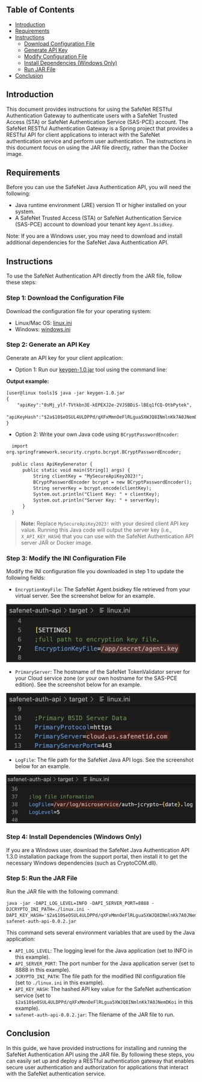 ## Table of Contents
-   [Introduction](https://github.com/thalesdemo/safenet-auth-api/tree/main/jar#introduction)
-   [Requirements](https://github.com/thalesdemo/safenet-auth-api/tree/main/jar#requirements)
-   [Instructions](https://github.com/thalesdemo/safenet-auth-api/tree/main/jar#instructions)
    -   [Download Configuration File](https://github.com/thalesdemo/safenet-auth-api/tree/main/jar#step-1-download-the-configuration-file)
    -   [Generate API Key](https://github.com/thalesdemo/safenet-auth-api/tree/main/jar#step-2-generate-an-api-key)
    -   [Modify Configuration File](https://github.com/thalesdemo/safenet-auth-api/tree/main/jar#step-3-modify-the-ini-configuration-file)
    -   [Install Dependencies (Windows Only)](https://github.com/thalesdemo/safenet-auth-api/tree/main/jar#step-4-install-dependencies-windows-only)
    -   [Run JAR File](https://github.com/thalesdemo/safenet-auth-api/tree/main/jar#step-5-run-the-jar-file)
-  [Conclusion](https://github.com/thalesdemo/safenet-auth-api/tree/main/jar#conclusion)

## Introduction

This document provides instructions for using the SafeNet RESTful Authentication Gateway to authenticate users with a SafeNet Trusted Access (STA) or SafeNet Authentication Service (SAS-PCE) account. The SafeNet RESTful Authentication Gateway is a Spring project that provides a RESTful API for client applications to interact with the SafeNet authentication service and perform user authentication. The instructions in this document focus on using the JAR file directly, rather than the Docker image.

## Requirements

Before you can use the SafeNet Java Authentication API, you will need the following:

-   Java runtime environment (JRE) version 11 or higher installed on your system.
-   A SafeNet Trusted Access (STA) or SafeNet Authentication Service (SAS-PCE) account to download your tenant key `Agent.bsidkey`.

Note: If you are a Windows user, you may need to download and install additional dependencies for the SafeNet Java Authentication API.

## Instructions

To use the SafeNet Authentication API directly from the JAR file, follow these steps:

### Step 1: Download the Configuration File

Download the configuration file for your operating system:
-   Linux/Mac OS: [linux.ini](https://github.com/thalesdemo/safenet-auth-api/raw/main/config/linux.ini)
-   Windows: [windows.ini](https://github.com/thalesdemo/safenet-auth-api/raw/main/config/windows.ini)


### Step 2: Generate an API Key
Generate an API key for your client application:
    
-   Option 1: Run our [keygen-1.0.jar](https://github.com/thalesdemo/safenet-auth-api/blob/main/tools/keygen-1.0.jar) tool using the command line:
    
**Output example:**
```
[user@linux tools]$ java -jar keygen-1.0.jar 
{
    "apiKey":"0sMj_ylf-TVtkbn3E-kEPEXJ2e-2VJSBDiS-lBEq1fCQ-OtbPytek",
    "apiKeyHash":"$2a$10$eOSUL4ULDPPd/qXFxMmnOeFlRLgua5XWJQ8INmlnKk7A0JNemDKoi"
}
```
      
 -   Option 2: Write your own Java code using `BCryptPasswordEncoder`:
   ``` 
     import org.springframework.security.crypto.bcrypt.BCryptPasswordEncoder;

     public class ApiKeyGenerator {     
    	 public static void main(String[] args) {         
     		 String clientKey = "MySecureApiKey2023!";         
    	 	 BCryptPasswordEncoder bcrypt = new BCryptPasswordEncoder();        
    		 String serverKey = bcrypt.encode(clientKey);         
    		 System.out.println("Client Key: " + clientKey);         
    		 System.out.println("Server Key: " + serverKey);         
    	 } 
     }
```
>    **Note:** Replace `MySecureApiKey2023!` with your desired client API key value. Running this Java code will output the server key (i.e., `X_API_KEY_HASH`) that you can use with the SafeNet Authentication API server JAR or Docker image.

 
### Step 3: Modify the INI Configuration File

Modify the INI configuration file you downloaded in step 1 to update the following fields:
    
-   `EncryptionKeyFile`: The SafeNet Agent.bsidkey file retrieved from your virtual server. See the screenshot below for an example. 

![Screenshot of EncryptionKeyFile field](https://github.com/thalesdemo/safenet-auth-api/raw/main/image/jar/screenshot1.png)
        
        
-   `PrimaryServer`: The hostname of the SafeNet TokenValidator server for your Cloud service zone (or your own hostname for the SAS-PCE edition). See the screenshot below for an example. 

![Screenshot of PrimaryServer field](https://github.com/thalesdemo/safenet-auth-api/raw/main/image/jar/screenshot2.png)
        
        
-   `LogFile`: The file path for the SafeNet Java API logs. See the screenshot below for an example. 

![Screenshot of LogFile field](https://github.com/thalesdemo/safenet-auth-api/raw/main/image/jar/screenshot3.png)
        
        
### Step 4: Install Dependencies (Windows Only)

If you are a Windows user, download the SafeNet Java Authentication API 1.3.0 installation package from the support portal, then install it to get the necessary Windows dependencies (such as CryptoCOM.dll).
    
### Step 5: Run the JAR File

Run the JAR file with the following command:
    
    java -jar -DAPI_LOG_LEVEL=INFO -DAPI_SERVER_PORT=8888 -DJCRYPTO_INI_PATH=./linux.ini -DAPI_KEY_HASH='$2a$10$eOSUL4ULDPPd/qXFxMmnOeFlRLgua5XWJQ8INmlnKk7A0JNemDKoi' safenet-auth-api-0.0.2.jar


This command sets several environment variables that are used by the Java application:
-   `API_LOG_LEVEL`: The logging level for the Java application (set to INFO in this example).
-   `API_SERVER_PORT`: The port number for the Java application server (set to 8888 in this example).
-   `JCRYPTO_INI_PATH`: The file path for the modified INI configuration file (set to `./linux.ini` in this example).
-   `API_KEY_HASH`: The hashed API key value for the SafeNet authentication service (set to `$2a$10$eOSUL4ULDPPd/qXFxMmnOeFlRLgua5XWJQ8INmlnKk7A0JNemDKoi` in this example).
-   `safenet-auth-api-0.0.2.jar`: The filename of the JAR file to run.


## Conclusion

In this guide, we have provided instructions for installing and running the SafeNet Authentication API using the JAR file. By following these steps, you can easily set up and deploy a RESTful authentication gateway that enables secure user authentication and authorization for applications that interact with the SafeNet authentication service.

